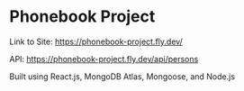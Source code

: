 # Phonebook Project

Link to Site: https://phonebook-project.fly.dev/

API: https://phonebook-project.fly.dev/api/persons

Built using React.js, MongoDB Atlas, Mongoose, and Node.js
